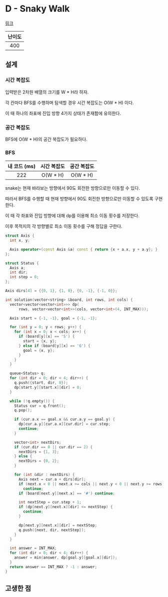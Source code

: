 # D - Snaky Walk

[링크](https://atcoder.jp/contests/abc387/tasks/abc387_d)

| 난이도 |
| :----: |
|  400   |

## 설계

### 시간 복잡도

입력받은 2차원 배열의 크기를 W * H라 하자.

각 칸마다 BFS를 수행하며 탐색할 경우 시간 복잡도는 O(W \* H) 이다.

이 때 하나의 좌표에 진입 방향 4가지 상태가 존재함에 유의한다.

### 공간 복잡도

BFS에 O(W \* H)의 공간 복잡도가 필요하다.

### BFS

| 내 코드 (ms) | 시간 복잡도 | 공간 복잡도 |
| :----------: | :---------: | :---------: |
|     222      |  O(W \* H)  |  O(W \* H)  |

snake는 현재 바라보는 방향에서 90도 회전한 방향으로만 이동할 수 있다.

따라서 BFS를 수행할 때 현재 방향에서 90도 회전한 방향으로만 이동할 수 있도록 구현한다.

이 때 각 좌표와 진입 방향에 대해 dp를 이용해 최소 이동 횟수를 저장한다.

이후 목적지의 각 방향별로 최소 이동 횟수를 구해 정답을 구한다.

```cpp
struct Axis {
  int x, y;

  Axis operator+(const Axis &a) const { return {x + a.x, y + a.y}; }
};

struct Status {
  Axis a;
  int dir;
  int step = 0;
};

Axis dirs[4] = {{0, 1}, {1, 0}, {0, -1}, {-1, 0}};

int solution(vector<string> &board, int rows, int cols) {
  vector<vector<vector<int>>> dp(
      rows, vector<vector<int>>(cols, vector<int>(4, INT_MAX)));

  Axis start = {-1, -1}, goal = {-1, -1};

  for (int y = 0; y < rows; y++) {
    for (int x = 0; x < cols; x++) {
      if (board[y][x] == 'S') {
        start = {x, y};
      } else if (board[y][x] == 'G') {
        goal = {x, y};
      }
    }
  }

  queue<Status> q;
  for (int dir = 0; dir < 4; dir++) {
    q.push({start, dir, 0});
    dp[start.y][start.x][dir] = 0;
  }

  while (!q.empty()) {
    Status cur = q.front();
    q.pop();

    if (cur.a.x == goal.x && cur.a.y == goal.y) {
      dp[cur.a.y][cur.a.x][cur.dir] = cur.step;
      continue;
    }

    vector<int> nextDirs;
    if (cur.dir == 0 || cur.dir == 2) {
      nextDirs = {1, 3};
    } else {
      nextDirs = {0, 2};
    }

    for (int &dir : nextDirs) {
      Axis next = cur.a + dirs[dir];
      if (next.x < 0 || next.x >= cols || next.y < 0 || next.y >= rows)
        continue;
      if (board[next.y][next.x] == '#') continue;

      int nextStep = cur.step + 1;
      if (dp[next.y][next.x][dir] <= nextStep) {
        continue;
      }

      dp[next.y][next.x][dir] = nextStep;
      q.push({next, dir, nextStep});
    }
  }

  int answer = INT_MAX;
  for (int dir = 0; dir < 4; dir++) {
    answer = min(answer, dp[goal.y][goal.x][dir]);
  }
  return answer == INT_MAX ? -1 : answer;
}
```

## 고생한 점
